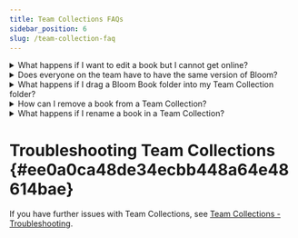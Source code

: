 ```yaml
---
title: Team Collections FAQs
sidebar_position: 6
slug: /team-collection-faq
---
```



<details>
<summary>What happens if I want to edit a book but I cannot get online?</summary>

If you already have the book checked out, you can edit it. If you do not have the book already checked out, you cannot check it out or edit it. 


![](./team-collection-faq.62c2e7a8-0d6f-464b-b6ab-ba30148a8a27.png)


</details>

<details>
<summary>Does everyone on the team have to have the same version of Bloom?</summary>

No. The members of a team can use different versions of Bloom, with one limitation: if one team member adds a book that uses a new Bloom feature, other team members will not be able to edit that book until they update Bloom on their computers. (This is how Bloom works in general, not just for Team Collections.) 


</details>

<details>
<summary>What happens if I drag a Bloom Book folder into my Team Collection folder?</summary>

Bloom will notice that the book is not yet part of the Team Collection, and automatically add the book to the Team Collection as a “checked in” book. 


</details>

<details>
<summary>How can I remove a book from a Team Collection? </summary>

To remove a book from a Team Collection, do the following: 

1. **In Bloom:** Check Out the book. (Remember, you need to check the book out to make changes.)
2. **In Bloom:** _While the book is still checked out to you,_ right-click on the book’s thumbnail and choose **Delete Book**.
3. **Dropbox** will ask whether you want to “Remove (book title) from your Dropbox account and all devices?” Click “Move out of Dropbox”. If you do not want to see such notices in the future, you can tick the box “Don’t ask me this again”.

	![](./team-collection-faq.8a6746c9-8438-45e2-b83b-25cab6b051a5.png)


</details>

<details>
<summary>What happens if I rename a book in a Team Collection?</summary>

Bloom treats renaming a book in a Team Collection as a _deletion_ followed by an _addition_. 


Suppose you check a book out, and while you have the book checked out you change its name.  Until you check the book in, the _local_ book and folder will have the new name, but the corresponding file in the Team Collection’s “shadow collection” will have the _old_ name. 


When you check the book in, Bloom will remove the book from the shadow collection, and add a new book (with the new name) to the shadow collection. The next time your teammates synchronize their team collection files, Dropbox (or your LAN) will remove the old book and add the new ones to their team collection files. 


If one of your teammates checks a book out and renames it, the same thing happens: the old book is removed, and a new one is added. But this time, the change starts on _their_ computer, and Dropbox (or your LAN) and Bloom propagate the change to your computer. 


In the Team Collection history log, Bloom will report that the book has been renamed. 


</details>


# Troubleshooting Team Collections {#ee0a0ca48de34ecbb448a64e48614bae}


If you have further issues with Team Collections, see [Team Collections - Troubleshooting](/team-collections-problems).

